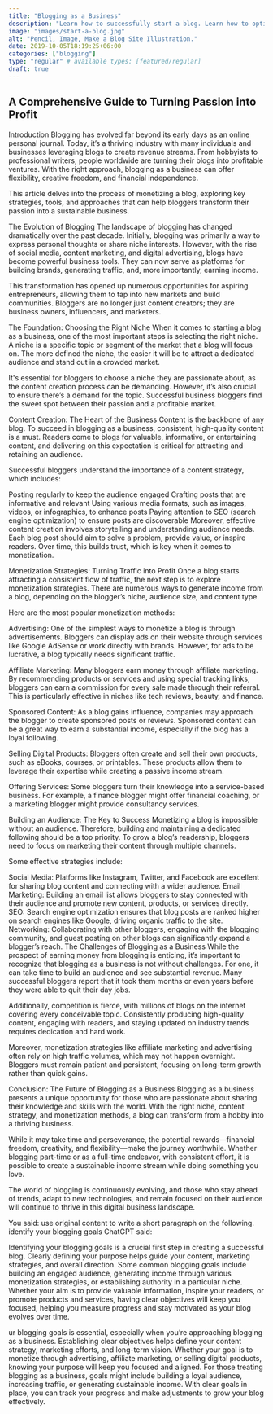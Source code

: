 ```yaml
---
title: "Blogging as a Business"
description: "Learn how to successfully start a blog. Learn how to optimize your content, build an audience."
image: "images/start-a-blog.jpg"
alt: "Pencil, Image, Make a Blog Site Illustration."
date: 2019-10-05T18:19:25+06:00
categories: ["blogging"]
type: "regular" # available types: [featured/regular]
draft: true
---
```


## A Comprehensive Guide to Turning Passion into Profit

Introduction
Blogging has evolved far beyond its early days as an online personal journal. Today, it’s a thriving industry with many individuals and businesses leveraging blogs to create revenue streams. From hobbyists to professional writers, people worldwide are turning their blogs into profitable ventures. With the right approach, blogging as a business can offer flexibility, creative freedom, and financial independence.

This article delves into the process of monetizing a blog, exploring key strategies, tools, and approaches that can help bloggers transform their passion into a sustainable business.

The Evolution of Blogging
The landscape of blogging has changed dramatically over the past decade. Initially, blogging was primarily a way to express personal thoughts or share niche interests. However, with the rise of social media, content marketing, and digital advertising, blogs have become powerful business tools. They can now serve as platforms for building brands, generating traffic, and, more importantly, earning income.

This transformation has opened up numerous opportunities for aspiring entrepreneurs, allowing them to tap into new markets and build communities. Bloggers are no longer just content creators; they are business owners, influencers, and marketers.

The Foundation: Choosing the Right Niche
When it comes to starting a blog as a business, one of the most important steps is selecting the right niche. A niche is a specific topic or segment of the market that a blog will focus on. The more defined the niche, the easier it will be to attract a dedicated audience and stand out in a crowded market.

It's essential for bloggers to choose a niche they are passionate about, as the content creation process can be demanding. However, it’s also crucial to ensure there’s a demand for the topic. Successful business bloggers find the sweet spot between their passion and a profitable market.

Content Creation: The Heart of the Business
Content is the backbone of any blog. To succeed in blogging as a business, consistent, high-quality content is a must. Readers come to blogs for valuable, informative, or entertaining content, and delivering on this expectation is critical for attracting and retaining an audience.

Successful bloggers understand the importance of a content strategy, which includes:

Posting regularly to keep the audience engaged
Crafting posts that are informative and relevant
Using various media formats, such as images, videos, or infographics, to enhance posts
Paying attention to SEO (search engine optimization) to ensure posts are discoverable
Moreover, effective content creation involves storytelling and understanding audience needs. Each blog post should aim to solve a problem, provide value, or inspire readers. Over time, this builds trust, which is key when it comes to monetization.

Monetization Strategies: Turning Traffic into Profit
Once a blog starts attracting a consistent flow of traffic, the next step is to explore monetization strategies. There are numerous ways to generate income from a blog, depending on the blogger’s niche, audience size, and content type.

Here are the most popular monetization methods:

Advertising: One of the simplest ways to monetize a blog is through advertisements. Bloggers can display ads on their website through services like Google AdSense or work directly with brands. However, for ads to be lucrative, a blog typically needs significant traffic.

Affiliate Marketing: Many bloggers earn money through affiliate marketing. By recommending products or services and using special tracking links, bloggers can earn a commission for every sale made through their referral. This is particularly effective in niches like tech reviews, beauty, and finance.

Sponsored Content: As a blog gains influence, companies may approach the blogger to create sponsored posts or reviews. Sponsored content can be a great way to earn a substantial income, especially if the blog has a loyal following.

Selling Digital Products: Bloggers often create and sell their own products, such as eBooks, courses, or printables. These products allow them to leverage their expertise while creating a passive income stream.

Offering Services: Some bloggers turn their knowledge into a service-based business. For example, a finance blogger might offer financial coaching, or a marketing blogger might provide consultancy services.

Building an Audience: The Key to Success
Monetizing a blog is impossible without an audience. Therefore, building and maintaining a dedicated following should be a top priority. To grow a blog’s readership, bloggers need to focus on marketing their content through multiple channels.

Some effective strategies include:

Social Media: Platforms like Instagram, Twitter, and Facebook are excellent for sharing blog content and connecting with a wider audience.
Email Marketing: Building an email list allows bloggers to stay connected with their audience and promote new content, products, or services directly.
SEO: Search engine optimization ensures that blog posts are ranked higher on search engines like Google, driving organic traffic to the site.
Networking: Collaborating with other bloggers, engaging with the blogging community, and guest posting on other blogs can significantly expand a blogger’s reach.
The Challenges of Blogging as a Business
While the prospect of earning money from blogging is enticing, it’s important to recognize that blogging as a business is not without challenges. For one, it can take time to build an audience and see substantial revenue. Many successful bloggers report that it took them months or even years before they were able to quit their day jobs.

Additionally, competition is fierce, with millions of blogs on the internet covering every conceivable topic. Consistently producing high-quality content, engaging with readers, and staying updated on industry trends requires dedication and hard work.

Moreover, monetization strategies like affiliate marketing and advertising often rely on high traffic volumes, which may not happen overnight. Bloggers must remain patient and persistent, focusing on long-term growth rather than quick gains.

Conclusion: The Future of Blogging as a Business
Blogging as a business presents a unique opportunity for those who are passionate about sharing their knowledge and skills with the world. With the right niche, content strategy, and monetization methods, a blog can transform from a hobby into a thriving business.

While it may take time and perseverance, the potential rewards—financial freedom, creativity, and flexibility—make the journey worthwhile. Whether blogging part-time or as a full-time endeavor, with consistent effort, it is possible to create a sustainable income stream while doing something you love.

The world of blogging is continuously evolving, and those who stay ahead of trends, adapt to new technologies, and remain focused on their audience will continue to thrive in this digital business landscape.






You said:
use original content to write a short paragraph on the following. identify your blogging goals
ChatGPT said:

Identifying your blogging goals is a crucial first step in creating a successful blog. Clearly defining your purpose helps guide your content, marketing strategies, and overall direction. Some common blogging goals include building an engaged audience, generating income through various monetization strategies, or establishing authority in a particular niche. Whether your aim is to provide valuable information, inspire your readers, or promote products and services, having clear objectives will keep you focused, helping you measure progress and stay motivated as your blog evolves over time.

ur blogging goals is essential, especially when you’re approaching blogging as a business. Establishing clear objectives helps define your content strategy, marketing efforts, and long-term vision. Whether your goal is to monetize through advertising, affiliate marketing, or selling digital products, knowing your purpose will keep you focused and aligned. For those treating blogging as a business, goals might include building a loyal audience, increasing traffic, or generating sustainable income. With clear goals in place, you can track your progress and make adjustments to grow your blog effectively.



